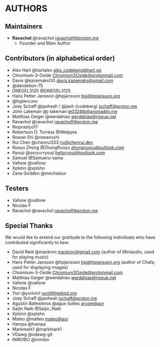 # AUTHORS

## Maintainers
* **Ravachol** @ravachol <ravacholf@proton.me>
  * Founder and Main Author

## Contributors (in alphabetical order)

* Alex Hart @hartalex <alex_codeberg@hart.gg>
* Chromium-3-Oxide <Chromium3Oxide@protonmail.com>
* Davis @kazemaksOG <davis.kazemaks@gmail.com>
* @dandelion-75
* DNEGEL3125 @DNEGEL3125
* Hans Petter Jansson @hpjansson <hpj@hpjansson.org>
* @hypercunx
* Joey Schaff @jaoheah / @jaoh (codeberg) <jschaff@proton.me>
* John Lakeman @j-lakeman <le0324tb@anonaddy.me>
* Matthias Geiger @werdahias <werdahias@riseup.net>
* Ravachol @ravachol <ravacholf@proton.me>
* Rioprastyo17
* Robertson D. Torress @Welpyes
* Rowan Shi @rowanxshi
* Rui Chen @chenrui333 <rui@chenrui.dev>
* Ruoyu Zhong @ZhongRuoyu <zhongruoyu@outlook.com>
* Ryouji @soryu-ryouji <helloryouji@outlook.com>
* Samuel @Samueru-sama
* Vafone @vafone
* Xplshn @xplshn
* Zane Godden @mechatour

## Testers

* Vafone @vafone
* Nicolas F
* Ravachol @ravachol <ravacholf@proton.me>

## Special Thanks

We would like to extend our gratitude to the following individuals who have contributed significantly to kew:

* David Reid @mackron <mackron@gmail.com> (author of Miniaudio, used for playing music)
* Hans Petter Jansson @hpjansson <hpj@hpjansson.org> (author of Chafa, used for displaying images)
* Chromium-3-Oxide <Chromium3Oxide@protonmail.com>
* Matthias Geiger @werdahias <werdahias@riseup.net>
* Vafone @vafone
* Nicolas F
* Yuri @yurivict yuri@freebsd.org
* Joey Schaff @jaoheah <jschaff@proton.me>
* Agustin Ballesteros @agus-balles <arcpie@aur>
* Saijin Naib @Saijin_Naib
* Xplshn @xplshn
* Mateo @malteo <mateo@aur>
* Hampa @hampa
* Markmark1 @markmark1
* VDawg @vdawg-git
* INIROBO @inirobo
